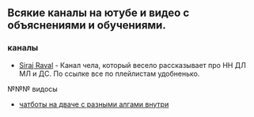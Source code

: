 ## Всякие каналы на ютубе и видео с объяснениями и обучениями. 

### каналы

* [Siraj Raval](https://www.youtube.com/channel/UCWN3xxRkmTPmbKwht9FuE5A/playlists) - Канал чела, который весело рассказывает про НН ДЛ МЛ и ДС. По ссылке все по плейлистам удобненько.






№№№ видосы
* [чатботы на дваче с разными алгами внутри](https://youtu.be/1LcdA0Y7IEk)
